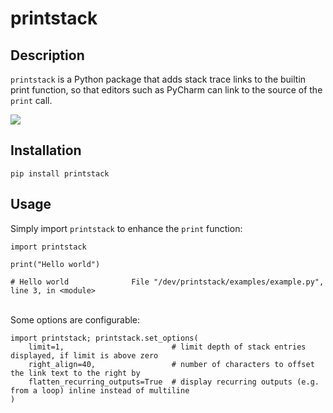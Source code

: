 # printstack

## Description

`printstack` is a Python package that adds stack trace links to the builtin print function, so that editors such as PyCharm can link to the source of the `print` call.

![](examples/example.png?raw=true)

## Installation

    pip install printstack

## Usage

Simply import `printstack` to enhance the `print` function:

    import printstack

    print("Hello world")
    
    # Hello world              File "/dev/printstack/examples/example.py", line 3, in <module>

<br>Some options are configurable:

    import printstack; printstack.set_options(
        limit=1,                        # limit depth of stack entries displayed, if limit is above zero
        right_align=40,                 # number of characters to offset the link text to the right by
        flatten_recurring_outputs=True  # display recurring outputs (e.g. from a loop) inline instead of multiline
    )

